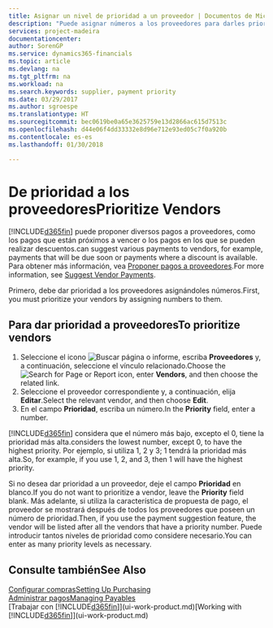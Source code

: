 ```yaml
---
title: Asignar un nivel de prioridad a un proveedor | Documentos de Microsoft
description: "Puede asignar números a los proveedores para darles prioridad y facilitar las sugerencias de pago en Finance and Operations, Business edition."
services: project-madeira
documentationcenter: 
author: SorenGP
ms.service: dynamics365-financials
ms.topic: article
ms.devlang: na
ms.tgt_pltfrm: na
ms.workload: na
ms.search.keywords: supplier, payment priority
ms.date: 03/29/2017
ms.author: sgroespe
ms.translationtype: HT
ms.sourcegitcommit: bec0619be0a65e3625759e13d2866ac615d7513c
ms.openlocfilehash: d44e06f4dd33332e8d96e712e93ed05c7f0a920b
ms.contentlocale: es-es
ms.lasthandoff: 01/30/2018

---
```

# <a name="prioritize-vendors"></a><span data-ttu-id="5dc01-103">De prioridad a los proveedores</span><span class="sxs-lookup"><span data-stu-id="5dc01-103">Prioritize Vendors</span></span>
[!INCLUDE[d365fin](includes/d365fin_md.md)] <span data-ttu-id="5dc01-104"> puede proponer diversos pagos a proveedores, como los pagos que están próximos a vencer o los pagos en los que se pueden realizar descuentos.</span><span class="sxs-lookup"><span data-stu-id="5dc01-104">can suggest various payments to vendors, for example, payments that will be due soon or payments where a discount is available.</span></span> <span data-ttu-id="5dc01-105">Para obtener más información, vea [Proponer pagos a proveedores](payables-how-suggest-vendor-payments.md).</span><span class="sxs-lookup"><span data-stu-id="5dc01-105">For more information, see [Suggest Vendor Payments](payables-how-suggest-vendor-payments.md).</span></span>

<span data-ttu-id="5dc01-106">Primero, debe dar prioridad a los proveedores asignándoles números.</span><span class="sxs-lookup"><span data-stu-id="5dc01-106">First, you must prioritize your vendors by assigning numbers to them.</span></span>

## <a name="to-prioritize-vendors"></a><span data-ttu-id="5dc01-107">Para dar prioridad a proveedores</span><span class="sxs-lookup"><span data-stu-id="5dc01-107">To prioritize vendors</span></span>
1. <span data-ttu-id="5dc01-108">Seleccione el icono ![Buscar página o informe](media/ui-search/search_small.png "icono Buscar página o informe"), escriba **Proveedores** y, a continuación, seleccione el vínculo relacionado.</span><span class="sxs-lookup"><span data-stu-id="5dc01-108">Choose the ![Search for Page or Report](media/ui-search/search_small.png "Search for Page or Report icon") icon, enter **Vendors**, and then choose the related link.</span></span>
2. <span data-ttu-id="5dc01-109">Seleccione el proveedor correspondiente y, a continuación, elija **Editar**.</span><span class="sxs-lookup"><span data-stu-id="5dc01-109">Select the relevant vendor, and then choose **Edit**.</span></span>
3. <span data-ttu-id="5dc01-110">En el campo **Prioridad**, escriba un número.</span><span class="sxs-lookup"><span data-stu-id="5dc01-110">In the **Priority** field, enter a number.</span></span>

[!INCLUDE[d365fin](includes/d365fin_md.md)] <span data-ttu-id="5dc01-111"> considera que el número más bajo, excepto el 0, tiene la prioridad más alta.</span><span class="sxs-lookup"><span data-stu-id="5dc01-111">considers the lowest number, except 0, to have the highest priority.</span></span> <span data-ttu-id="5dc01-112">Por ejemplo, si utiliza 1, 2 y 3; 1 tendrá la prioridad más alta.</span><span class="sxs-lookup"><span data-stu-id="5dc01-112">So, for example, if you use 1, 2, and 3, then 1 will have the highest priority.</span></span>

<span data-ttu-id="5dc01-113">Si no desea dar prioridad a un proveedor, deje el campo **Prioridad** en blanco.</span><span class="sxs-lookup"><span data-stu-id="5dc01-113">If you do not want to prioritize a vendor, leave the **Priority** field blank.</span></span> <span data-ttu-id="5dc01-114">Más adelante, si utiliza la característica de propuesta de pago, el proveedor se mostrará después de todos los proveedores que poseen un número de prioridad.</span><span class="sxs-lookup"><span data-stu-id="5dc01-114">Then, if you use the payment suggestion feature, the vendor will be listed after all the vendors that have a priority number.</span></span> <span data-ttu-id="5dc01-115">Puede introducir tantos niveles de prioridad como considere necesario.</span><span class="sxs-lookup"><span data-stu-id="5dc01-115">You can enter as many priority levels as necessary.</span></span>

## <a name="see-also"></a><span data-ttu-id="5dc01-116">Consulte también</span><span class="sxs-lookup"><span data-stu-id="5dc01-116">See Also</span></span>
[<span data-ttu-id="5dc01-117">Configurar compras</span><span class="sxs-lookup"><span data-stu-id="5dc01-117">Setting Up Purchasing</span></span>](purchasing-setup-purchasing.md)  
[<span data-ttu-id="5dc01-118">Administrar pagos</span><span class="sxs-lookup"><span data-stu-id="5dc01-118">Managing Payables</span></span>](payables-manage-payables.md)  
<span data-ttu-id="5dc01-119">[Trabajar con [!INCLUDE[d365fin](includes/d365fin_md.md)]](ui-work-product.md)</span><span class="sxs-lookup"><span data-stu-id="5dc01-119">[Working with [!INCLUDE[d365fin](includes/d365fin_md.md)]](ui-work-product.md)</span></span>


